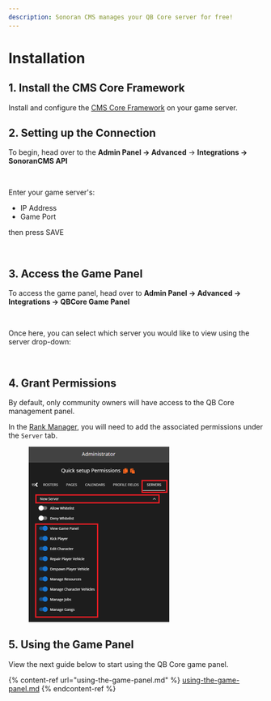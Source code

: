 ```yaml
---
description: Sonoran CMS manages your QB Core server for free!
---
```


# Installation

## 1. Install the CMS Core Framework

Install and configure the [CMS Core Framework](../in-game-integration-resources/gta-rp-integrations/available-resources/core.md) on your game server.

## 2. Setting up the Connection

To begin, head over to the **Admin Panel -> Advanced** -> **Integrations -> SonoranCMS API**

<figure><img src="https://cdn.upload.systems/uploads/2iNGIlhQ.png" alt=""><figcaption></figcaption></figure>

Enter your game server's:

* IP Address
* Game Port

then press SAVE

<figure><img src="https://cdn.upload.systems/uploads/26zT2pJp.png" alt=""><figcaption></figcaption></figure>

## 3. Access the Game Panel&#x20;

To access the game panel, head over to **Admin Panel -> Advanced -> Integrations -> QBCore Game Panel**

<figure><img src="https://cdn.upload.systems/uploads/l0hhxyqd.png" alt=""><figcaption></figcaption></figure>

Once here, you can select which server you would like to view using the server drop-down:

<figure><img src="https://cdn.upload.systems/uploads/8czZ4HcT.png" alt=""><figcaption></figcaption></figure>

## 4. Grant Permissions

By default, only community owners will have access to the QB Core management panel.

In the [Rank Manager](../teamspeak-3-role-sync/adding-ranks.md), you will need to add the associated permissions under the `Server` tab.

<figure><img src="../../.gitbook/assets/image (11).png" alt="" width="278"><figcaption></figcaption></figure>

## 5. Using the Game Panel

View the next guide below to start using the QB Core game panel.

{% content-ref url="using-the-game-panel.md" %}
[using-the-game-panel.md](using-the-game-panel.md)
{% endcontent-ref %}
